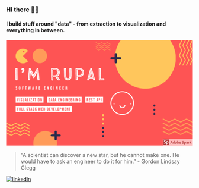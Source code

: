 ### Hi there 👋🏼
#### I build stuff around "data" - from extraction to visualization and everything in between.

![banner](https://github.com/rupalbarman/rupalbarman/blob/master/github_banner.png?raw=true)

> “A scientist can discover a new star, but he cannot make one. He would have to ask an engineer to do it for him.” - Gordon Lindsay Glegg

[<img src='https://cdn.jsdelivr.net/npm/simple-icons@3.0.1/icons/linkedin.svg' alt='linkedin' height='40'>](https://www.linkedin.com/in/rupalbarman/)  
